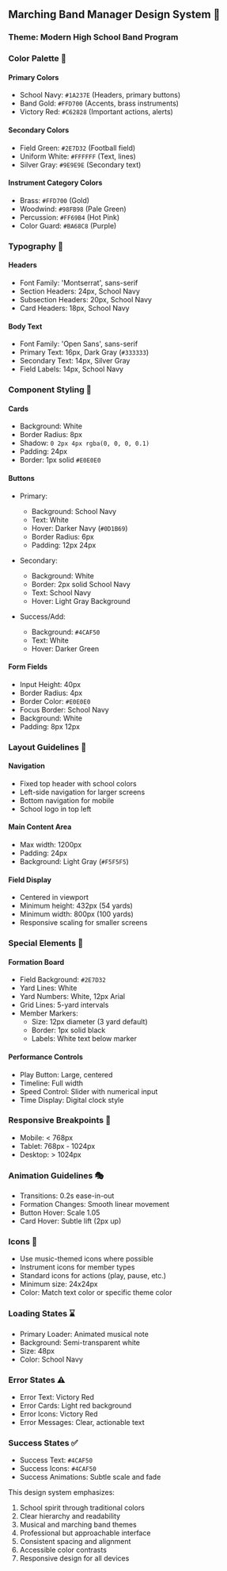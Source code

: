 ## Marching Band Manager Design System 🎵

### Theme: Modern High School Band Program

### Color Palette 🎨

#### Primary Colors
- School Navy: `#1A237E` (Headers, primary buttons)
- Band Gold: `#FFD700` (Accents, brass instruments)
- Victory Red: `#C62828` (Important actions, alerts)

#### Secondary Colors
- Field Green: `#2E7D32` (Football field)
- Uniform White: `#FFFFFF` (Text, lines)
- Silver Gray: `#9E9E9E` (Secondary text)

#### Instrument Category Colors
- Brass: `#FFD700` (Gold)
- Woodwind: `#98FB98` (Pale Green)
- Percussion: `#FF69B4` (Hot Pink)
- Color Guard: `#BA68C8` (Purple)

### Typography 📝

#### Headers
- Font Family: 'Montserrat', sans-serif
- Section Headers: 24px, School Navy
- Subsection Headers: 20px, School Navy
- Card Headers: 18px, School Navy

#### Body Text
- Font Family: 'Open Sans', sans-serif
- Primary Text: 16px, Dark Gray (`#333333`)
- Secondary Text: 14px, Silver Gray
- Field Labels: 14px, School Navy

### Component Styling 🎨

#### Cards
- Background: White
- Border Radius: 8px
- Shadow: `0 2px 4px rgba(0, 0, 0, 0.1)`
- Padding: 24px
- Border: 1px solid `#E0E0E0`

#### Buttons
- Primary:
  - Background: School Navy
  - Text: White
  - Hover: Darker Navy (`#0D1B69`)
  - Border Radius: 6px
  - Padding: 12px 24px

- Secondary:
  - Background: White
  - Border: 2px solid School Navy
  - Text: School Navy
  - Hover: Light Gray Background

- Success/Add:
  - Background: `#4CAF50`
  - Text: White
  - Hover: Darker Green

#### Form Fields
- Input Height: 40px
- Border Radius: 4px
- Border Color: `#E0E0E0`
- Focus Border: School Navy
- Background: White
- Padding: 8px 12px

### Layout Guidelines 📐

#### Navigation
- Fixed top header with school colors
- Left-side navigation for larger screens
- Bottom navigation for mobile
- School logo in top left

#### Main Content Area
- Max width: 1200px
- Padding: 24px
- Background: Light Gray (`#F5F5F5`)

#### Field Display
- Centered in viewport
- Minimum height: 432px (54 yards)
- Minimum width: 800px (100 yards)
- Responsive scaling for smaller screens

### Special Elements 🎺

#### Formation Board
- Field Background: `#2E7D32`
- Yard Lines: White
- Yard Numbers: White, 12px Arial
- Grid Lines: 5-yard intervals
- Member Markers:
  - Size: 12px diameter (3 yard default)
  - Border: 1px solid black
  - Labels: White text below marker

#### Performance Controls
- Play Button: Large, centered
- Timeline: Full width
- Speed Control: Slider with numerical input
- Time Display: Digital clock style

### Responsive Breakpoints 📱

- Mobile: < 768px
- Tablet: 768px - 1024px
- Desktop: > 1024px

### Animation Guidelines 🎭

- Transitions: 0.2s ease-in-out
- Formation Changes: Smooth linear movement
- Button Hover: Scale 1.05
- Card Hover: Subtle lift (2px up)

### Icons 🎼

- Use music-themed icons where possible
- Instrument icons for member types
- Standard icons for actions (play, pause, etc.)
- Minimum size: 24x24px
- Color: Match text color or specific theme color

### Loading States ⌛

- Primary Loader: Animated musical note
- Background: Semi-transparent white
- Size: 48px
- Color: School Navy

### Error States ⚠️

- Error Text: Victory Red
- Error Cards: Light red background
- Error Icons: Victory Red
- Error Messages: Clear, actionable text

### Success States ✅

- Success Text: `#4CAF50`
- Success Icons: `#4CAF50`
- Success Animations: Subtle scale and fade

This design system emphasizes:
1. School spirit through traditional colors
2. Clear hierarchy and readability
3. Musical and marching band themes
4. Professional but approachable interface
5. Consistent spacing and alignment
6. Accessible color contrasts
7. Responsive design for all devices 